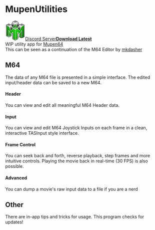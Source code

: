 # MupenUtilities
![MupenUtilities](https://github.com/Aurumaker72/MupenUtilities/blob/main/logo.png "Mupen64 Utilities")[Discord Server](https://discord.gg/KDdWP3rN3T)[**Download Latest**](https://github.com/Aurumaker72/MupenUtilities/zipball/main)<br>
WIP utility app for [Mupen64](https://github.com/mkdasher/mupen64-rr-lua-/)<br>
This can be seen as a continuation of the M64 Editor by [mkdasher](https://github.com/mkdasher/)

## M64
The data of any M64 file is presented in a simple interface.
The edited input/header data can be saved to a new M64.

#### Header
You can view and edit all meaningful M64 Header data.

#### Input
You can view and edit M64 Joystick Inputs on each frame in a clean, interactive TASInput style interface.

#### Frame Control
You can seek back and forth, reverse playback, step frames and more intuitive controls.
Playing the movie back in real-time (30 FPS) is also possible.

#### Advanced
You can dump a movie's raw input data to a file if you are a nerd

## Other
There are in-app tips and tricks for usage.
This program checks for updates!
